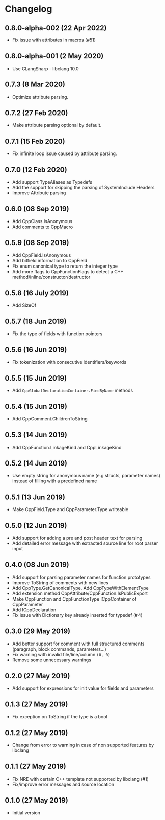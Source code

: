 # Changelog

## 0.8.0-alpha-002 (22 Apr 2022)
- Fix issue with attributes in macros (#51)

## 0.8.0-alpha-001 (2 May 2020)
- Use CLangSharp - libclang 10.0

## 0.7.3 (8 Mar 2020)
- Optimize attribute parsing.

## 0.7.2 (27 Feb 2020)
- Make attribute parsing optional by default.

## 0.7.1 (15 Feb 2020)
- Fix infinite loop issue caused by attribute parsing.

## 0.7.0 (12 Feb 2020)
- Add support TypeAliases as Typedefs
- Add the support for skipping the parsing of SystemInclude Headers
- Improve Attribute parsing

## 0.6.0 (08 Sep 2019)
- Add CppClass.IsAnonymous
- Add comments to CppMacro

## 0.5.9 (08 Sep 2019)
- Add CppField.IsAnonymous
- Add bitfield information to CppField
- Fix enum canonical type to return the integer type
- Add more flags to CppFunctionFlags to detect a C++ method/inline/constructor/destructor 

## 0.5.8 (16 July 2019)
- Add SizeOf

## 0.5.7 (18 Jun 2019)
- Fix the type of fields with function pointers

## 0.5.6 (16 Jun 2019)
- Fix tokenization with consecutive identifiers/keywords

## 0.5.5 (15 Jun 2019)
- Add `CppGlobalDeclarationContainer.FindByName` methods

## 0.5.4 (15 Jun 2019)
- Add CppComment.ChildrenToString

## 0.5.3 (14 Jun 2019)
- Add CppFunction.LinkageKind and CppLinkageKind

## 0.5.2 (14 Jun 2019)
- Use empty string for anonymous name (e.g structs, parameter names) instead of filling with a predefined name

## 0.5.1 (13 Jun 2019)
- Make CppField.Type and CppParameter.Type writeable

## 0.5.0 (12 Jun 2019)
- Add support for adding a pre and post header text for parsing
- Add detailed error message with extracted source line for root parser input

## 0.4.0 (08 Jun 2019)
- Add support for parsing parameter names for function prototypes
- Improve ToString of comments with new lines
- Add CppType.GetCanonicalType. Add CppTypeWithElementType
- Add extension method CppAttribute/CppFunction.IsPublicExport
- Make CppFunction and CppFunctionType ICppContainer of CppParameter
- Add ICppDeclaration
- Fix issue with Dictionary key already inserted for typedef (#4)

## 0.3.0 (29 May 2019)
- Add better support for comment with full structured comments (paragraph, block commands, parameters...)
- Fix warning with invalid file/line/column `(0, 0)`
- Remove some unnecessary warnings

## 0.2.0 (27 May 2019)
- Add support for expressions for init value for fields and parameters

## 0.1.3 (27 May 2019)
- Fix exception on ToString if the type is a bool

## 0.1.2 (27 May 2019)
- Change from error to warning in case of non supported features by libclang

## 0.1.1 (27 May 2019)
- Fix NRE with certain C++ template not supported by libclang (#1)
- Fix/improve error messages and source location

## 0.1.0 (27 May 2019)
- Initial version
